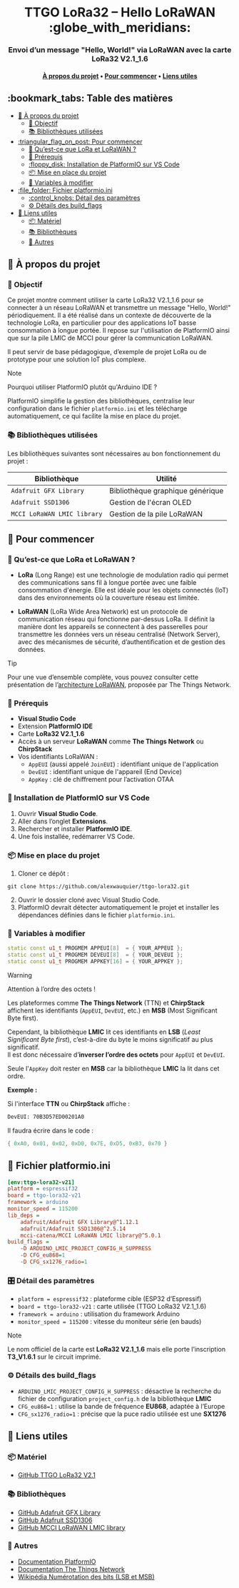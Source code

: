 <div align="center">
  <h1>TTGO LoRa32 – Hello LoRaWAN :globe_with_meridians:</h1>

  <h3>Envoi d’un message "Hello, World!" via LoRaWAN avec la carte LoRa32 V2.1_1.6</h3>

  <h4>
    <a href="#memo-à-propos-du-projet">À propos du projet</a>
    •
    <a href="#triangular_flag_on_post-pour-commencer">Pour commencer</a>
    •
    <a href="#link-liens-utiles">Liens utiles</a>
  </h4>
</div>

<h2>:bookmark_tabs: Table des matières</h2>

- [:memo: À propos du projet](#memo-à-propos-du-projet)
  - [:dart: Objectif](#dart-objectif)
  - [:books: Bibliothèques utilisées](#books-bibliothèques-utilisées)
- [:triangular\_flag\_on\_post: Pour commencer](#triangular_flag_on_post-pour-commencer)
  - [:satellite: Qu’est-ce que LoRa et LoRaWAN ?](#satellite-quest-ce-que-lora-et-lorawan-)
  - [:toolbox: Prérequis](#toolbox-prérequis)
  - [:floppy\_disk: Installation de PlatformIO sur VS Code](#floppy_disk-installation-de-platformio-sur-vs-code)
  - [:package: Mise en place du projet](#package-mise-en-place-du-projet)
  - [:wrench: Variables à modifier](#wrench-variables-à-modifier)
- [:file\_folder: Fichier platformio.ini](#file_folder-fichier-platformioini)
  - [:control\_knobs: Détail des paramètres](#control_knobs-détail-des-paramètres)
  - [:gear: Détails des build\_flags](#gear-détails-des-build_flags)
- [:link: Liens utiles](#link-liens-utiles)
  - [:package: Matériel](#package-matériel)
  - [:books: Bibliothèques](#books-bibliothèques)
  - [:pushpin: Autres](#pushpin-autres)

## :memo: À propos du projet

### :dart: Objectif

Ce projet montre comment utiliser la carte LoRa32 V2.1_1.6 pour se connecter à un réseau LoRaWAN et transmettre un message "Hello, World!" périodiquement. Il a été réalisé dans un contexte de découverte de la technologie LoRa, en particulier pour des applications IoT basse consommation à longue portée. Il repose sur l'utilisation de PlatformIO ainsi que sur la pile LMIC de MCCI pour gérer la communication LoRaWAN.

Il peut servir de base pédagogique, d’exemple de projet LoRa ou de prototype pour une solution IoT plus complexe.

> [!NOTE]
> Pourquoi utiliser PlatformIO plutôt qu'Arduino IDE ?
> 
> PlatformIO simplifie la gestion des bibliothèques, centralise leur configuration dans le fichier `platformio.ini` et les télécharge automatiquement, ce qui facilite la mise en place du projet.

### :books: Bibliothèques utilisées

Les bibliothèques suivantes sont nécessaires au bon fonctionnement du projet :

| Bibliothèque                     | Utilité                          |
| -------------------------------- | -------------------------------- |
| `Adafruit GFX Library`           | Bibliothèque graphique générique |
| `Adafruit SSD1306`               | Gestion de l'écran OLED          |
| `MCCI LoRaWAN LMIC library`      | Gestion de la pile LoRaWAN       |

## :triangular_flag_on_post: Pour commencer

### :satellite: Qu’est-ce que LoRa et LoRaWAN ?

- **LoRa** (Long Range) est une technologie de modulation radio qui permet des communications sans fil à longue portée avec une faible consommation d'énergie. Elle est idéale pour les objets connectés (IoT) dans des environnements où la couverture réseau est limitée.

- **LoRaWAN** (LoRa Wide Area Network) est un protocole de communication réseau qui fonctionne par-dessus LoRa. Il définit la manière dont les appareils se connectent à des passerelles pour transmettre les données vers un réseau centralisé (Network Server), avec des mécanismes de sécurité, d’authentification et de gestion des données.

> [!TIP]
> Pour une vue d’ensemble complète, vous pouvez consulter cette présentation de l’[architecture LoRaWAN](https://www.thethingsnetwork.org/docs/lorawan/architecture/), proposée par The Things Network.

### :toolbox: Prérequis

- **Visual Studio Code**
- Extension **PlatformIO IDE**
- Carte **LoRa32 V2.1_1.6**
- Accès à un serveur **LoRaWAN** comme **The Things Network** ou **ChirpStack**
- Vos identifiants LoRaWAN :
  - `AppEUI` (aussi appelé `JoinEUI`) : identifiant unique de l'application
  - `DevEUI` : identifiant unique de l'appareil (End Device)
  - `AppKey` : clé de chiffrement pour l’activation OTAA

### :floppy_disk: Installation de PlatformIO sur VS Code

1. Ouvrir **Visual Studio Code**.
2. Aller dans l’onglet **Extensions**.
3. Rechercher et installer **PlatformIO IDE**.
4. Une fois installée, redémarrer VS Code.

### :package: Mise en place du projet

1. Cloner ce dépôt :

```
git clone https://github.com/alexwauquier/ttgo-lora32.git
```

2. Ouvrir le dossier cloné avec Visual Studio Code.
3. PlatformIO devrait détecter automatiquement le projet et installer les dépendances définies dans le fichier `platformio.ini`.

### :wrench: Variables à modifier

```cpp
static const u1_t PROGMEM APPEUI[8]  = { YOUR_APPEUI };
static const u1_t PROGMEM DEVEUI[8]  = { YOUR_DEVEUI };
static const u1_t PROGMEM APPKEY[16] = { YOUR_APPKEY };
```

> [!WARNING]
> Attention à l’ordre des octets !
> 
> Les plateformes comme **The Things Network** (TTN) et **ChirpStack** affichent les identifiants (`AppEUI`, `DevEUI`, etc.) en **MSB** (Most Significant Byte first).
> 
> Cependant, la bibliothèque **LMIC** lit ces identifiants en **LSB** (*Least Significant Byte first*), c’est-à-dire du byte le moins significatif au plus significatif.  
> Il est donc nécessaire d’**inverser l’ordre des octets** pour `AppEUI` et `DevEUI`.
>
> Seule l'`AppKey` doit rester en **MSB** car la bibliothèque **LMIC** la lit dans cet ordre.
> 
> **Exemple :**
> 
> Si l'interface **TTN** ou **ChirpStack** affiche :
> 
> ```txt
> DevEUI: 70B3D57ED00201A0
> ```
> 
> Il faudra écrire dans le code :
> 
> ```cpp
> { 0xA0, 0x01, 0x02, 0xD0, 0x7E, 0xD5, 0xB3, 0x70 }
> ```

## :file_folder: Fichier platformio.ini

```ini
[env:ttgo-lora32-v21]
platform = espressif32
board = ttgo-lora32-v21
framework = arduino
monitor_speed = 115200
lib_deps = 
    adafruit/Adafruit GFX Library@^1.12.1
    adafruit/Adafruit SSD1306@^2.5.14
    mcci-catena/MCCI LoRaWAN LMIC library@^5.0.1
build_flags = 
    -D ARDUINO_LMIC_PROJECT_CONFIG_H_SUPPRESS
    -D CFG_eu868=1
    -D CFG_sx1276_radio=1
```

### :control_knobs: Détail des paramètres

- `platform = espressif32` : plateforme cible (ESP32 d’Espressif)
- `board = ttgo-lora32-v21` : carte utilisée (TTGO LoRa32 V2.1_1.6)
- `framework = arduino` : utilisation du framework Arduino
- `monitor_speed = 115200` : vitesse du moniteur série (en bauds)

> [!NOTE]
> Le nom officiel de la carte est **LoRa32 V2.1_1.6** mais elle porte l’inscription **T3_V1.6.1** sur le circuit imprimé.

### :gear: Détails des build_flags

- `ARDUINO_LMIC_PROJECT_CONFIG_H_SUPPRESS` : désactive la recherche du fichier de configuration `project_config.h` de la bibliothèque **LMIC**
- `CFG_eu868=1` : utilise la bande de fréquence **EU868**, adaptée à l’Europe
- `CFG_sx1276_radio=1` : précise que la puce radio utilisée est une **SX1276**

## :link: Liens utiles

### :package: Matériel

- [GitHub TTGO LoRa32 V2.1](https://github.com/LilyGO/TTGO-LoRa32-V2.1)

### :books: Bibliothèques

- [GitHub Adafruit GFX Library](https://github.com/adafruit/Adafruit-GFX-Library)
- [GitHub Adafruit SSD1306](https://github.com/adafruit/Adafruit_SSD1306)
- [GitHub MCCI LoRaWAN LMIC library](https://github.com/mcci-catena/arduino-lmic)

### :pushpin: Autres

- [Documentation PlatformIO ](https://docs.platformio.org/en/latest/)
- [Documentation The Things Network](https://www.thethingsnetwork.org/docs/)
- [Wikipédia Numérotation des bits (LSB et MSB)](https://fr.wikipedia.org/wiki/Num%C3%A9rotation_des_bits)
